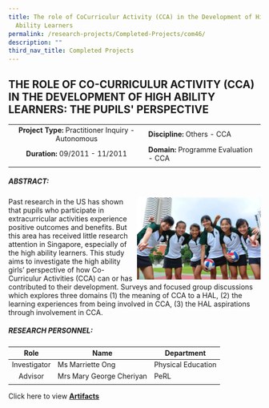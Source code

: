 ```yaml
---
title: The role of CoCurriculur Activity (CCA) in the Development of High
  Ability Learners
permalink: /research-projects/Completed-Projects/com46/
description: ""
third_nav_title: Completed Projects
---
```

## THE ROLE OF CO-CURRICULUR ACTIVITY (CCA) IN THE DEVELOPMENT OF HIGH ABILITY LEARNERS: THE PUPILS' PERSPECTIVE

|   |   |
|:-:|---|
| **Project Type:** Practitioner Inquiry - Autonomous  | **Discipline:** Others - CCA  |
| **Duration:** 09/2011 - 11/2011  | **Domain:** Programme Evaluation - CCA  |
|   |   |

##### ABSTRACT:

<img src="/images/role of cca.jpg" style="width:49%" align=right>
Past research in the US has shown that pupils who participate in extracurricular activities experience positive outcomes and benefits. But this area has received little research attention in Singapore, especially of the high ability learners. This study aims to investigate the high ability girls’ perspective of how Co-Curriculur Activities (CCA) can or has contributed to their development. Surveys and focused group discussions which explores three domains (1) the meaning of CCA to a HAL, (2) the learning experiences from being involved in CCA, (3) the HAL aspirations through involvement in CCA.

##### RESEARCH PERSONNEL:

| Role  | Name  | Department  |
|:-:|---|---|
|Investigator   |  Ms Marriette Ong | Physical Education  |
| Advisor  | Mrs Mary George Cheriyan  | PeRL  |
|   |   |   |

Click here to view [**Artifacts**](https://inet.rgs.edu.sg/staff/PeRL/RC/Web/Shared%20Documents/Forms/AllItems.aspx?RootFolder=%2Fstaff%2FPeRL%2FRC%2FWeb%2FShared%20Documents%2F2011%5FRole%20of%20Co%2DCurriculum%20Activity%5FMarrietteOng&FolderCTID=0x01200031712F504D8D504CA3B282CB29566D72&View=%7B47BC0F48%2D6ED4%2D454D%2D932E%2D260891C384CC%7D)